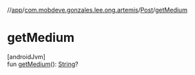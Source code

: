 //[app](../../../index.md)/[com.mobdeve.gonzales.lee.ong.artemis](../index.md)/[Post](index.md)/[getMedium](get-medium.md)

# getMedium

[androidJvm]\
fun [getMedium](get-medium.md)(): [String](https://kotlinlang.org/api/latest/jvm/stdlib/kotlin/-string/index.html)?
